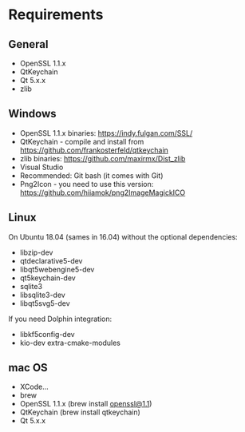 # Requirements

## General
- OpenSSL 1.1.x
- QtKeychain
- Qt 5.x.x
- zlib

## Windows
- OpenSSL 1.1.x binaries: https://indy.fulgan.com/SSL/
- QtKeychain - compile and install from https://github.com/frankosterfeld/qtkeychain
- zlib binaries: https://github.com/maxirmx/Dist_zlib
- Visual Studio 
- Recommended: Git bash (it comes with Git)
- Png2Icon - you need to use this version: https://github.com/hiiamok/png2ImageMagickICO

## Linux 
On Ubuntu 18.04 (sames in 16.04) without the optional dependencies:
- libzip-dev
- qtdeclarative5-dev
- libqt5webengine5-dev
- qt5keychain-dev
- sqlite3
- libsqlite3-dev
- libqt5svg5-dev

If you need Dolphin integration:
- libkf5config-dev
- kio-dev extra-cmake-modules

## mac OS
- XCode...
- brew
- OpenSSL 1.1.x (brew install openssl@1.1)
- QtKeychain (brew install qtkeychain)
- Qt 5.x.x













